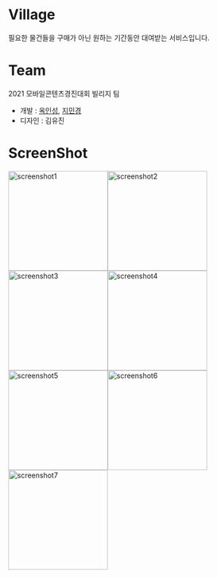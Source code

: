 # Village
필요한 물건들을 구매가 아닌 원하는 기간동안 대여받는 서비스입니다.

# Team
2021 모바일콘텐츠경진대회 빌리지 팀

- 개발 : [옥인성](https://github.com/inseong04), [지민경](https://github.com/jjhair119)
- 디자인 : 김유진

# ScreenShot
<img width="200" alt="screenshot1" src="https://user-images.githubusercontent.com/69490751/125737291-3733a424-d95b-474c-a1da-904a25b1d6be.jpg"/><img width="200" alt="screenshot2" src="https://user-images.githubusercontent.com/69490751/125737461-5203bac4-3821-4316-ad61-9705b8fbef4a.jpg"/>
<img width="200" alt="screenshot3" src="https://user-images.githubusercontent.com/69490751/125737656-4a0aceaf-4751-4e48-ad99-1700e9523543.jpg"/><img width="200" alt="screenshot4" src="https://user-images.githubusercontent.com/69490751/125737724-3ef16bd3-f031-4f51-9763-fa4ec7535b5f.jpg"/>
<img width="200" alt="screenshot5" src="https://user-images.githubusercontent.com/69490751/125737767-0234f44c-8f97-4ad5-b27f-e1f4a9fc23e0.jpg"/><img width="200" alt="screenshot6" src="https://user-images.githubusercontent.com/69490751/125737819-9ad674db-05dc-467d-98dd-4136c0255fb8.jpg" />
<img width="200" alt="screenshot7" src="https://user-images.githubusercontent.com/69490751/125738040-a66dcd44-49fa-4d00-b551-2eb6180ce6ed.jpg"/>
